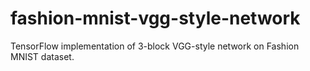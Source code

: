 # fashion-mnist-vgg-style-network
TensorFlow implementation of 3-block VGG-style network on Fashion MNIST dataset.
